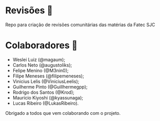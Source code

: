 # Revisões :eyes:

Repo para criação de revisões comunitárias das matérias da Fatec SJC

# Colaboradores :construction_worker:

* Weslei Luiz (@magaum);
* Carlos Neto (@augustoliks);
* Felipe Menino (@M3nin0);
* Filipe Meneses (@filipemeneses);
* Vinicius Lelis (@ViniciusLeelis);
* Guilherme Pinto (@Guillhermegpp);
* Rodrigo dos Santos (@Krod);
* Mauricio Kiyoshi (@kyassunaga);
* Lucas Ribeiro (@LukasRibeiro).

Obrigado a todos que vem colaborando com o projeto.
